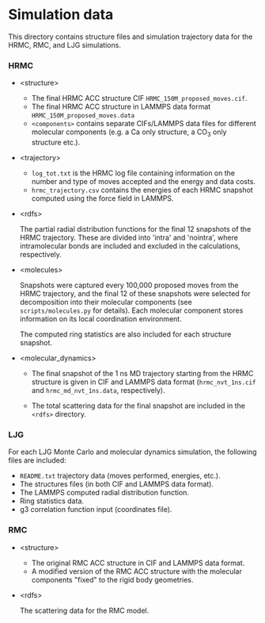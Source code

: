 # Simulation data

This directory contains structure files and simulation trajectory data for the
HRMC, RMC, and LJG simulations.

### HRMC

- \<structure>

    - The final HRMC ACC structure CIF `HRMC_150M_proposed_moves.cif`.
    - The final HRMC ACC structure in LAMMPS data format `HRMC_150M_proposed_moves.data`
    - `<components>` contains separate CIFs/LAMMPS data files for different
    molecular components (e.g. a Ca only structure, a CO<sub>3</sub> only structure etc.).

- \<trajectory>

    - `log_tot.txt` is the HRMC log file containing information on the number
    and type of moves accepted and the energy and data costs.
    - `hrmc_trajectory.csv` contains the energies of each HRMC snapshot computed
    using the force field in LAMMPS.

- \<rdfs>

    The partial radial distribution functions for the final 12 snapshots
of the HRMC trajectory. These are divided into 'intra' and 'nointra', where 
intramolecular bonds are included and excluded in the calculations, respectively.

- \<molecules>

    Snapshots were captured every 100,000 proposed moves from the HRMC trajectory, 
    and the final 12 of these snapshots were selected for decomposition into 
    their molecular components (see `scripts/molecules.py` for details). Each 
    molecular component stores information on its local coordination environment.

    The computed ring statistics are also included for each structure snapshot.

- \<molecular_dynamics>
    
    - The final snapshot of the 1 ns MD trajectory starting from the HRMC 
    structure is given in CIF and LAMMPS data format (`hrmc_nvt_1ns.cif` and 
    `hrmc_md_nvt_1ns.data`, respectively).

    - The total scattering data for the final snapshot are included in the `<rdfs>`
    directory.

### LJG

For each LJG Monte Carlo and molecular dynamics simulation, the following files 
are included:

- `README.txt` trajectory data (moves performed, energies, etc.).
- The structures files (in both CIF and LAMMPS data format).
- The LAMMPS computed radial distribution function.
- Ring statistics data.
- g3 correlation function input (coordinates file).


### RMC

- \<structure> 
    - The original RMC ACC structure in CIF and LAMMPS data format.
    - A modified version of the RMC ACC structure with the molecular components
    "fixed" to the rigid body geometries.

- \<rdfs>

    The scattering data for the RMC model.

